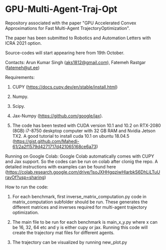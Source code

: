# GPU-Multi-Agent-Traj-Opt
Repository associated with the paper "GPU Accelerated Convex Approximations for Fast Multi-Agent TrajectoryOptimization". 

The paper has been submitted to Robotics and Automation Letters with ICRA 2021 option.

Source-codes will start appearing here from 19th October. 

Contacts: Arun Kumar Singh (aks1812@gmail.com), Fatemeh Rastgar (fatemeh@ut.ee)

Requirements:

1. CUPY (https://docs.cupy.dev/en/stable/install.html)

2. Numpy.

3. Scipy.

4. Jax-Numpy (https://github.com/google/jax).

5. The code has been tested with CUDA version 10.1 and 10.2 on RTX-2080 (8GB) i7-8750 deskptop computer with 32 GB RAM and Nvidia Jetson TX2. A good tutorial to install cuda 10.1 on ubuntu 18.04.5 (https://gist.github.com/Mahedi-61/2a2f1579d4271717d421065168ce6a73)


Running on Google Colab:
Google Colab automatically comes with CUPY and Jax support. So the codes can be run on colab after clonig the repo. A detailed instructions with examples can be found here (https://colab.research.google.com/drive/1soJXHHgqziwHlarbkS6DhLiLTuUravOf?usp=sharing)


How to run the code:

1. For each benchmark, first inverse_matrix_computation.py code in matrix_computation subfolder should be run. These generates the different matrices and inverses required for multi-agent trajectory optimization.

2. The main file to be run for each benchmark is main_x_y.py where x can be 16, 32, 64 etc and y is either cupy or jax. Running this code will create the trajectory mat files for different agents.

3. The trajectory can be visualized by running new_plot.py








